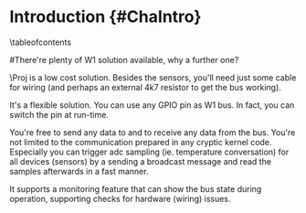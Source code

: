 Introduction {#ChaIntro}
============
\tableofcontents


#There're plenty of W1 solution available, why a further one?

\Proj is a low cost solution. Besides the sensors, you'll need just 
some cable for wiring (and perhaps an external 4k7 resistor to get 
the bus working).

It's a flexible solution. You can use any GPIO pin as W1 bus. In fact,
you can switch the pin at run-time.

You're free to send any data to and to receive any data from the bus. 
You're not limited to the communication prepared in any cryptic kernel 
code. Especially you can trigger adc sampling (ie. temperature 
conversation) for all devices (sensors) by a sending a broadcast 
message and read the samples afterwards in a fast manner.

It supports a monitoring feature that can show the bus state during 
operation, supporting checks for hardware (wiring) issues.
